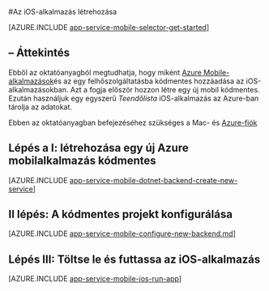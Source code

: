 <properties
    pageTitle="Az iOS-alkalmazás létrehozása az Azure alkalmazásindítónalkalmazások szolgáltatás Mobile |} Microsoft Azure"
    description="Ezen oktatóprogram lépéseiből az első lépések az iOS-fejlesztés a cél-C vagy Swift Azure mobilalkalmazás háttérkiszolgálókon verzióval"
    services="app-service\mobile"
    documentationCenter="ios"
    authors="ysxu"
    manager="yochayk"
    editor=""/>

<tags
    ms.service="app-service-mobile"
    ms.workload="na"
    ms.tgt_pltfrm="mobile-ios"
    ms.devlang="objective-c"
    ms.topic="hero-article"
    ms.date="10/01/2016"
    ms.author="yuaxu"/>

#<a name="create-an-ios-app"></a>Az iOS-alkalmazás létrehozása

[AZURE.INCLUDE [app-service-mobile-selector-get-started](../../includes/app-service-mobile-selector-get-started.md)]

## <a name="overview"></a>– Áttekintés

Ebből az oktatóanyagból megtudhatja, hogy miként [Azure Mobile-alkalmazások](app-service-mobile-value-prop.md)és az egy felhőszolgáltatásba kódmentes hozzáadása az iOS-alkalmazásokban. Azt a fogja először hozzon létre egy új mobil kódmentes. Ezután használjuk egy egyszerű _Teendőlista_ iOS-alkalmazás az Azure-ban tárolja az adatokat.

Ebben az oktatóanyagban befejezéséhez szükséges a Mac- és [Azure-fiók](https://azure.microsoft.com/pricing/free-trial/)


## <a name="step-i-create-a-new-azure-mobile-app-backend"></a>Lépés a I: létrehozása egy új Azure mobilalkalmazás kódmentes

[AZURE.INCLUDE [app-service-mobile-dotnet-backend-create-new-service](../../includes/app-service-mobile-dotnet-backend-create-new-service.md)]

## <a name="step-ii-configure-the-backend-project"></a>II lépés: A kódmentes projekt konfigurálása

[AZURE.INCLUDE [app-service-mobile-configure-new-backend.md](../../includes/app-service-mobile-configure-new-backend.md)]

## <a name="step-iii-download-and-run-the-ios-app"></a>Lépés III: Töltse le és futtassa az iOS-alkalmazás

[AZURE.INCLUDE [app-service-mobile-ios-run-app](../../includes/app-service-mobile-ios-run-app.md)]

<!-- URLs -->
[Azure portal]: https://portal.azure.com/
[Xcode]: https://go.microsoft.com/fwLink/p/?LinkID=266532
[Visual Studio Community 2013]: https://go.microsoft.com/fwLink/p/?LinkID=534203
